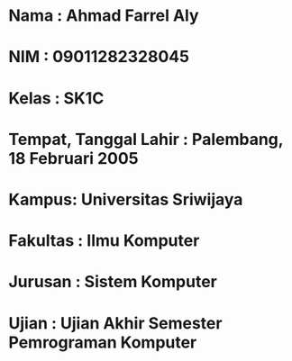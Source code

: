 # Nama : Ahmad Farrel Aly
# NIM : 09011282328045
# Kelas : SK1C
# Tempat, Tanggal Lahir : Palembang, 18 Februari 2005
# Kampus: Universitas Sriwijaya
# Fakultas : Ilmu Komputer
# Jurusan : Sistem Komputer
# Ujian : Ujian Akhir Semester Pemrograman Komputer